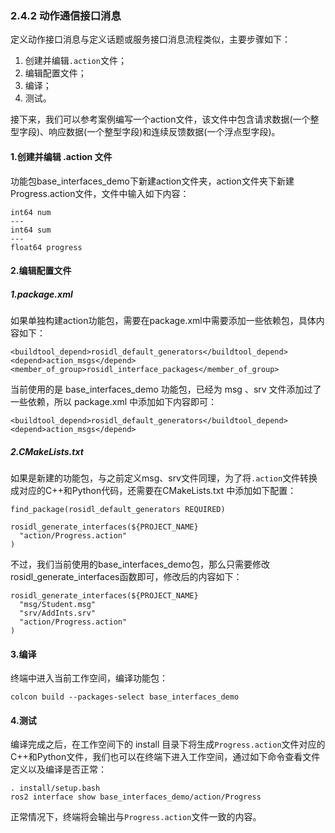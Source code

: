 ### 2.4.2 动作通信接口消息

定义动作接口消息与定义话题或服务接口消息流程类似，主要步骤如下：

1. 创建并编辑`.action`文件；
2. 编辑配置文件；
3. 编译；
4. 测试。

接下来，我们可以参考案例编写一个action文件，该文件中包含请求数据\(一个整型字段\)、响应数据\(一个整型字段\)和连续反馈数据\(一个浮点型字段\)。

#### 1.创建并编辑 .action 文件

功能包base\_interfaces\_demo下新建action文件夹，action文件夹下新建Progress.action文件，文件中输入如下内容：

```
int64 num
---
int64 sum
---
float64 progress
```

#### 2.编辑配置文件

##### 1.package.xml

如果单独构建action功能包，需要在package.xml中需要添加一些依赖包，具体内容如下：

```
<buildtool_depend>rosidl_default_generators</buildtool_depend>
<depend>action_msgs</depend>
<member_of_group>rosidl_interface_packages</member_of_group>
```

当前使用的是 base\_interfaces\_demo 功能包，已经为 msg 、srv 文件添加过了一些依赖，所以 package.xml 中添加如下内容即可：

```
<buildtool_depend>rosidl_default_generators</buildtool_depend>
<depend>action_msgs</depend>
```

##### 2.CMakeLists.txt

如果是新建的功能包，与之前定义msg、srv文件同理，为了将`.action`文件转换成对应的C++和Python代码，还需要在CMakeLists.txt 中添加如下配置：

```
find_package(rosidl_default_generators REQUIRED)

rosidl_generate_interfaces(${PROJECT_NAME}
  "action/Progress.action"
)
```

不过，我们当前使用的base\_interfaces\_demo包，那么只需要修改rosidl\_generate\_interfaces函数即可，修改后的内容如下：

```
rosidl_generate_interfaces(${PROJECT_NAME}
  "msg/Student.msg"
  "srv/AddInts.srv"
  "action/Progress.action"
)
```

#### 3.编译

终端中进入当前工作空间，编译功能包：

```
colcon build --packages-select base_interfaces_demo
```

#### 4.测试

编译完成之后，在工作空间下的 install 目录下将生成`Progress.action`文件对应的C++和Python文件，我们也可以在终端下进入工作空间，通过如下命令查看文件定义以及编译是否正常：

```
. install/setup.bash
ros2 interface show base_interfaces_demo/action/Progress
```

正常情况下，终端将会输出与`Progress.action`文件一致的内容。

